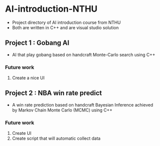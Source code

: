 # AI-introduction-NTHU
* Project directory of AI introduction course from NTHU
* Both are written in C++ and are visual studio solution

## Project 1 : Gobang AI

* AI that play gobang based on handcraft Monte-Carlo search using C++

### Future work 
1. Create a nice UI

## Project 2 : NBA win rate predict 

* A win rate prediction based on handcraft Bayesian Inference achieved by Markov Chain Monte Carlo (MCMC) using C++

### Future work 
1. Create UI
1. Create script that will automatic collect data
